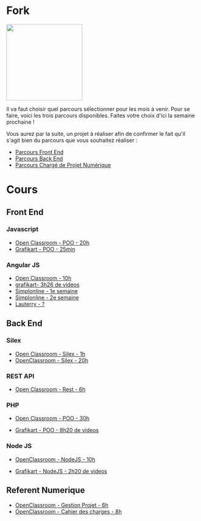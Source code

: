# Fork

<img src="http://www.doleac.net/files/gimgs/36_logo-de-la-cuisine-copie.jpg" height="200px" />

Il va faut choisir quel parcours sélectionner pour les mois à venir. 
Pour se faire, voici les trois parcours disponibles. Faites votre choix d'ici la semaine prochaine !

Vous aurez par la suite, un projet à réaliser afin de confirmer le fait qu'il s'agit bien du parcours que vous souhaitez réaliser :

* [Parcours Front End](FrontEnd.md)
* [Parcours Back End](BackEnd.md)
* [Parcours Chargé de Projet Numérique](ChargeProjetNumerique.md)


# Cours
## Front End
### Javascript
 * [Open Classroom - POO - 20h](https://openclassrooms.com/courses/apprenez-a-coder-avec-javascript/creez-vos-premiers-objets)
 * [Grafikart - POO - 25min](https://www.grafikart.fr/tutoriels/javascript/poo-javascript-object-466)
 
### Angular JS
 * [Open Classroom - 10h](https://openclassrooms.com/courses/developpez-vos-applications-web-avec-angularjs)
 * [grafikart- 3h26 de videos](https://www.grafikart.fr/formations/angularjs)
 * [Simplonline - 1e semaine](http://simplonline.co/les-parcours/game-of-codes/207-semaine-12-game-of-codes)
 * [Simplonline - 2e semaine](http://simplonline.co/les-parcours/game-of-codes/249-semaine-13-game-of-codes)
 * [Lauterry - ?](http://lauterry.github.io/slides-handson-angular)

## Back End
### Silex
* [Open Classroom - Silex - 1h](https://openclassrooms.com/courses/premiers-pas-avec-le-framework-php-silex)
* [OpenClassroom - Silex - 20h](https://openclassrooms.com/courses/evoluez-vers-une-architecture-php-professionnelle)

### REST API
* [Open Classroom - Rest - 6h](https://openclassrooms.com/courses/utilisez-des-api-rest-dans-vos-projets-web)

### PHP
* [Open Classroom - POO - 30h](https://openclassrooms.com/courses/programmez-en-oriente-objet-en-php)
	
* [Grafikart - POO - 8h20 de videos](https://www.grafikart.fr/formations/programmation-objet-php)


### Node JS
* [OpenClassroom - NodeJS - 10h](https://openclassrooms.com/courses/des-applications-ultra-rapides-avec-node-js)
	
* [Grafikart - NodeJS - 2h20 de videos](https://www.grafikart.fr/formations/nodejs)
	

## Referent Numerique
* [OpenClassroom - Gestion Projet - 6h](https://openclassrooms.com/courses/decouvrez-les-bases-de-la-gestion-de-projet)
* [OpenClassroom - Cahier des charges - 8h](https://openclassrooms.com/courses/realisez-le-cahier-des-charges-d-un-projet-digital)
